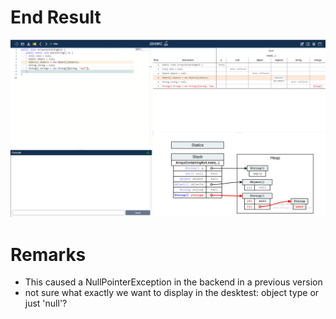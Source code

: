 # End Result
![img.png](img.png)
# Remarks
* This caused a NullPointerException in the backend in a previous version
* not sure what exactly we want to display in the desktest: object type or just 'null'?